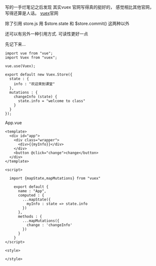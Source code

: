 写的一手烂笔记之后发现
其实vuex 官网写得真的挺好的，
感觉相比其他官网，写得还算是人话。
[vuex](https://vuex.vuejs.org/zh/guide/state.html)官网

除了引用 store.js
用 $store.state 和 $store.commit()
这两种以外

还可以有另外一种引用方式.
可读性更好一点

先记下来...
```
import vue from "vue";
import Vuex from "vuex";

vue.use(Vuex);

export default new Vuex.Store({
  state : {
    info : "欢迎来到课堂"
  },
  mutations : {
    changeInfo (state) {
      state.info = "welcome to class"
    }
  }
});

```
App.vue
```
<template>
  <div id="app">
    <div class="wrapper">
      <div>{{myInfo}}</div>
    </div>
    <button @click="change">change</button>
  </div>
</template>

<script>
  
  import {mapState,mapMutations} from "vuex"
  
    export default {
      name : "App",
      computed : {
        ...mapState({
          myInfo : state => state.info
        })
      },
      methods : {
        ...mapMutations({
          change : 'changeInfo'
        })
      }
    }
</script>

<style>
  
</style>

```